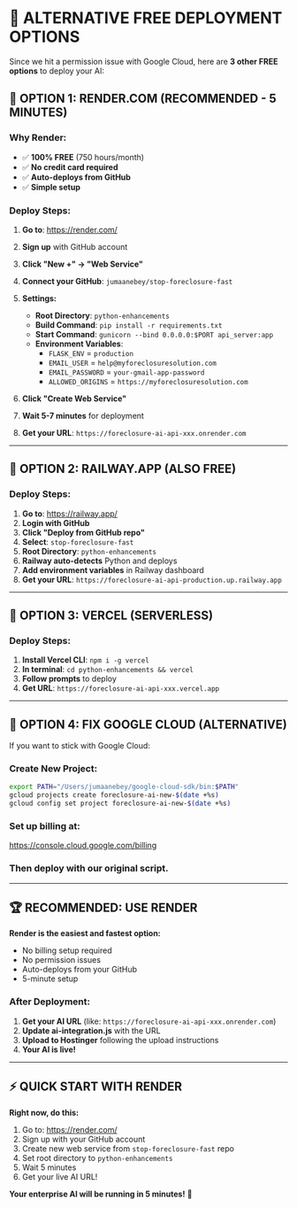 # 🚀 ALTERNATIVE FREE DEPLOYMENT OPTIONS

Since we hit a permission issue with Google Cloud, here are **3 other FREE options** to deploy your AI:

## 🎯 OPTION 1: RENDER.COM (RECOMMENDED - 5 MINUTES)

### **Why Render:**
- ✅ **100% FREE** (750 hours/month)
- ✅ **No credit card required**
- ✅ **Auto-deploys from GitHub**
- ✅ **Simple setup**

### **Deploy Steps:**
1. **Go to**: https://render.com/
2. **Sign up** with GitHub account
3. **Click "New +" → "Web Service"**
4. **Connect your GitHub**: `jumaanebey/stop-foreclosure-fast`
5. **Settings:**
   - **Root Directory**: `python-enhancements`
   - **Build Command**: `pip install -r requirements.txt`
   - **Start Command**: `gunicorn --bind 0.0.0.0:$PORT api_server:app`
   - **Environment Variables**:
     - `FLASK_ENV` = `production`
     - `EMAIL_USER` = `help@myforeclosuresolution.com`
     - `EMAIL_PASSWORD` = `your-gmail-app-password`
     - `ALLOWED_ORIGINS` = `https://myforeclosuresolution.com`

6. **Click "Create Web Service"**
7. **Wait 5-7 minutes** for deployment
8. **Get your URL**: `https://foreclosure-ai-api-xxx.onrender.com`

---

## 🎯 OPTION 2: RAILWAY.APP (ALSO FREE)

### **Deploy Steps:**
1. **Go to**: https://railway.app/
2. **Login with GitHub**
3. **Click "Deploy from GitHub repo"**
4. **Select**: `stop-foreclosure-fast`
5. **Root Directory**: `python-enhancements`
6. **Railway auto-detects** Python and deploys
7. **Add environment variables** in Railway dashboard
8. **Get your URL**: `https://foreclosure-ai-api-production.up.railway.app`

---

## 🎯 OPTION 3: VERCEL (SERVERLESS)

### **Deploy Steps:**
1. **Install Vercel CLI**: `npm i -g vercel`
2. **In terminal**: `cd python-enhancements && vercel`
3. **Follow prompts** to deploy
4. **Get URL**: `https://foreclosure-ai-api-xxx.vercel.app`

---

## 🎯 OPTION 4: FIX GOOGLE CLOUD (ALTERNATIVE)

If you want to stick with Google Cloud:

### **Create New Project:**
```bash
export PATH="/Users/jumaanebey/google-cloud-sdk/bin:$PATH"
gcloud projects create foreclosure-ai-new-$(date +%s)
gcloud config set project foreclosure-ai-new-$(date +%s)
```

### **Set up billing** at:
https://console.cloud.google.com/billing

### **Then deploy** with our original script.

---

## 🏆 RECOMMENDED: USE RENDER

**Render is the easiest and fastest option:**
- No billing setup required
- No permission issues
- Auto-deploys from your GitHub
- 5-minute setup

### **After Deployment:**
1. **Get your AI URL** (like: `https://foreclosure-ai-api-xxx.onrender.com`)
2. **Update ai-integration.js** with the URL
3. **Upload to Hostinger** following the upload instructions
4. **Your AI is live!**

---

## ⚡ QUICK START WITH RENDER

**Right now, do this:**
1. Go to: https://render.com/
2. Sign up with your GitHub account
3. Create new web service from `stop-foreclosure-fast` repo
4. Set root directory to `python-enhancements`
5. Wait 5 minutes
6. Get your live AI URL!

**Your enterprise AI will be running in 5 minutes!** 🚀